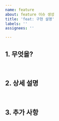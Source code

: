 ```yaml
---
name: feature
about: feature 이슈 생성
title: 'feat: 구현 설명'
labels: ''
assignees: ''

---
```


## 1. 무엇을?

<br>

## 2. 상세 설명

<br>

## 3. 추가 사항
